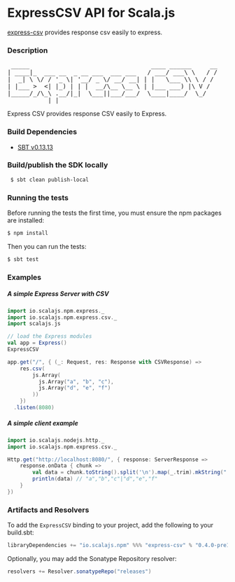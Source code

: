 ExpressCSV API for Scala.js
================================
[express-csv](https://www.npmjs.com/package/express-csv) provides response csv easily to express.

### Description

<pre>
 _____                                 ____ ______     __
| ____|_  ___ __  _ __ ___  ___ ___   / ___/ ___\ \   / /
|  _| \ \/ / '_ \| '__/ _ \/ __/ __| | |   \___ \\ \ / / 
| |___ >  <| |_) | | |  __/\__ \__ \ | |___ ___) |\ V /  
|_____/_/\_\ .__/|_|  \___||___/___/  \____|____/  \_/   
           |_|                                                      
</pre>

Express CSV provides response CSV easily to Express.

### Build Dependencies

* [SBT v0.13.13](http://www.scala-sbt.org/download.html)

### Build/publish the SDK locally

```bash
 $ sbt clean publish-local
```

### Running the tests

Before running the tests the first time, you must ensure the npm packages are installed:

```bash
$ npm install
```

Then you can run the tests:

```bash
$ sbt test
```

### Examples

##### A simple Express Server with CSV

```scala
import io.scalajs.npm.express._
import io.scalajs.npm.express.csv._
import scalajs.js

// load the Express modules
val app = Express()
ExpressCSV

app.get("/", { (_: Request, res: Response with CSVResponse) =>
    res.csv(
        js.Array(
          js.Array("a", "b", "c"),
          js.Array("d", "e", "f")
        ))
    })
  .listen(8080)
```

##### A simple client example

```scala
import io.scalajs.nodejs.http._
import io.scalajs.npm.express.csv._

Http.get("http://localhost:8080/", { response: ServerResponse =>
    response.onData { chunk =>
        val data = chunk.toString().split('\n').map(_.trim).mkString("|")
        println(data) // "a","b","c"|"d","e","f"
    }
})
```

### Artifacts and Resolvers

To add the `ExpressCSV` binding to your project, add the following to your build.sbt:  

```sbt
libraryDependencies += "io.scalajs.npm" %%% "express-csv" % "0.4.0-pre1"
```

Optionally, you may add the Sonatype Repository resolver:

```sbt   
resolvers += Resolver.sonatypeRepo("releases") 
```